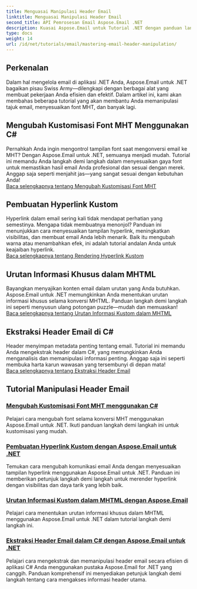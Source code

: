 ```yaml
---
title: Menguasai Manipulasi Header Email
linktitle: Menguasai Manipulasi Header Email
second_title: API Pemrosesan Email Aspose.Email .NET
description: Kuasai Aspose.Email untuk Tutorial .NET dengan panduan langkah demi langkah tentang manipulasi header email, kustomisasi font, rendering hyperlink, dan penataan informasi MHTML.
type: docs
weight: 14
url: /id/net/tutorials/email/mastering-email-header-manipulation/
---
```

## Perkenalan

Dalam hal mengelola email di aplikasi .NET Anda, Aspose.Email untuk .NET bagaikan pisau Swiss Army—dilengkapi dengan berbagai alat yang membuat pekerjaan Anda efisien dan efektif. Dalam artikel ini, kami akan membahas beberapa tutorial yang akan membantu Anda memanipulasi tajuk email, menyesuaikan font MHT, dan banyak lagi.

## Mengubah Kustomisasi Font MHT Menggunakan C#  
Pernahkah Anda ingin mengontrol tampilan font saat mengonversi email ke MHT? Dengan Aspose.Email untuk .NET, semuanya menjadi mudah. Tutorial ini memandu Anda langkah demi langkah dalam menyesuaikan gaya font untuk memastikan hasil email Anda profesional dan sesuai dengan merek. Anggap saja seperti menjahit jas—yang sangat sesuai dengan kebutuhan Anda!  
[Baca selengkapnya tentang Mengubah Kustomisasi Font MHT](./changing-mht-font-customization/)  

## Pembuatan Hyperlink Kustom  
Hyperlink dalam email sering kali tidak mendapat perhatian yang semestinya. Mengapa tidak membuatnya menonjol? Panduan ini menunjukkan cara menyesuaikan tampilan hyperlink, meningkatkan visibilitas, dan membuat email Anda lebih menarik. Baik itu mengubah warna atau menambahkan efek, ini adalah tutorial andalan Anda untuk keajaiban hyperlink.  
[Baca selengkapnya tentang Rendering Hyperlink Kustom](./custom-hyperlink-rendering/)  

## Urutan Informasi Khusus dalam MHTML  
Bayangkan menyajikan konten email dalam urutan yang Anda butuhkan. Aspose.Email untuk .NET memungkinkan Anda menentukan urutan informasi khusus selama konversi MHTML. Panduan langkah demi langkah ini seperti menyusun ulang potongan puzzle—mudah dan memuaskan!  
[Baca selengkapnya tentang Urutan Informasi Kustom dalam MHTML](./custom-order-of-information-in-mhtml/)  

## Ekstraksi Header Email di C#  
Header menyimpan metadata penting tentang email. Tutorial ini memandu Anda mengekstrak header dalam C#, yang memungkinkan Anda menganalisis dan memanipulasi informasi penting. Anggap saja ini seperti membuka harta karun wawasan yang tersembunyi di depan mata!  
[Baca selengkapnya tentang Ekstraksi Header Email](./email-header-extraction/)  

## Tutorial Manipulasi Header Email
### [Mengubah Kustomisasi Font MHT menggunakan C#](./changing-mht-font-customization/)
Pelajari cara mengubah font selama konversi MHT menggunakan Aspose.Email untuk .NET. Ikuti panduan langkah demi langkah ini untuk kustomisasi yang mudah.
### [ Pembuatan Hyperlink Kustom dengan Aspose.Email untuk .NET](./custom-hyperlink-rendering/)
Temukan cara mengubah komunikasi email Anda dengan menyesuaikan tampilan hyperlink menggunakan Aspose.Email untuk .NET. Panduan ini memberikan petunjuk langkah demi langkah untuk merender hyperlink dengan visibilitas dan daya tarik yang lebih baik.
### [Urutan Informasi Kustom dalam MHTML dengan Aspose.Email](./custom-order-of-information-in-mhtml/)
Pelajari cara menentukan urutan informasi khusus dalam MHTML menggunakan Aspose.Email untuk .NET dalam tutorial langkah demi langkah ini.
### [Ekstraksi Header Email dalam C# dengan Aspose.Email untuk .NET](./email-header-extraction/)
Pelajari cara mengekstrak dan memanipulasi header email secara efisien di aplikasi C# Anda menggunakan pustaka Aspose.Email for .NET yang canggih. Panduan komprehensif ini menyediakan petunjuk langkah demi langkah tentang cara mengakses informasi header utama. 